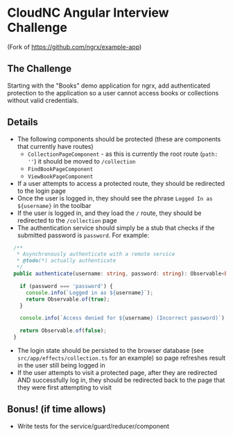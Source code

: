 # CloudNC Angular Interview Challenge
(Fork of https://github.com/ngrx/example-app)

## The Challenge
Starting with the "Books" demo application for ngrx, add authenticated
protection to the application so a user cannot access books or
collections without valid credentials.

## Details
* The following components should be protected
(these are components that currently have routes)
  * `CollectionPageComponent` - as this is currently the root route (`path: ''`)
  it should be moved to `/collection`
  * `FindBookPageComponent`
  * `ViewBookPageComponent`
* If a user attempts to access a protected route, they should be
redirected to the login page
* Once the user is logged in, they should see the phrase
`Logged In as ${username}` in the toolbar
* If the user is logged in, and they load the `/` route, they should be
redirected to the `/collection` page
* The authentication service should simply be a stub that checks if the
submitted password is `password`. For example:
```ts
  /**
   * Asynchronously authenticate with a remote service
   * @todo(*) actually authenticate
   */
  public authenticate(username: string, password: string): Observable<boolean> {

    if (password === 'password') {
      console.info(`Logged in as ${username}`);
      return Observable.of(true);
    }

    console.info(`Access denied for ${username} (Incorrect password)`);

    return Observable.of(false);
  }
```
* The login state should be persisted to the browser database
(see `src/app/effects/collection.ts` for an example) so page refreshes
result in the user still being logged in
* If the user attempts to visit a protected page, after they are
redirected AND successfully log in, they should be redirected back to
the page that they were first attempting to visit

## Bonus! (if time allows)
* Write tests for the service/guard/reducer/component
